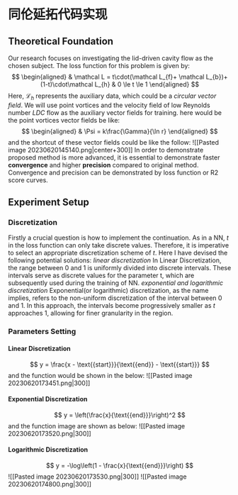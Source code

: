 # 同伦延拓代码实现
## Theoretical Foundation
Our research focuses on investigating the lid-driven cavity flow as the chosen subject.
The loss function for this problem is given by:
$$
\begin{aligned}
& \mathcal L = t\cdot(\mathcal L_{f}+ \mathcal L_{b})+(1-t)\cdot\mathcal L_{h} 
& 0 \le t \le 1
\end{aligned}
$$
Here, $\mathcal L_h$ represents the auxiliary data, which could be a *circular vector field*.
We will use point vortices and the velocity field of low Reynolds number *LDC* flow  as the auxiliary vector fields for training.
here would be the point vortices vector fields be like:
$$
\begin{aligned}
& \Psi = k\frac{\Gamma}{\ln r}
\end{aligned}
$$
and the shortcut of these vector fields could be like the follow:
![[Pasted image 20230620145140.png|center+300]]
In order to demonstrate proposed method is more advanced, it is essential to demonstrate faster **convergence** and higher **precision** compared to original method.
Convergence and precision can be demonstrated by loss function or R2 score curves.
## Experiment Setup
### Discretization
Firstly a crucial question is how to implement the continuation. As in a NN, $t$ in the loss function can only take discrete values. Therefore, it is imperative to select an appropriate discretization scheme of $t$.
Here I have devised the following potential solutions:
*linear discretization*
In Linear Discretization, the range between 0 and 1 is uniformly divided into discrete intervals. These intervals serve as discrete values for the parameter t, which are subsequently used during the training of NN.
*exponential and logarithmic discretization*
Exponential(or logarithmic) discretization, as the name implies, refers to the non-uniform discretization of the interval between 0 and 1. In this approach, the intervals become progressively smaller as $t$ approaches 1, allowing for finer granularity in the region.
### Parameters Setting
#### Linear Discretization
$$
y = \frac{x - \text{{start}}}{\text{{end}} - \text{{start}}}
$$
and the function would be shown in the below:
![[Pasted image 20230620173451.png|300]]
#### Exponential Discretization
$$
y = \left(\frac{x}{\text{{end}}}\right)^2
$$
and the function image are shown as below:
![[Pasted image 20230620173520.png|300]]

#### Logarithmic Discretization 
$$
y = -\log\left(1 - \frac{x}{\text{{end}}}\right)
$$
![[Pasted image 20230620173530.png|300]]
![[Pasted image 20230620174800.png|300]]